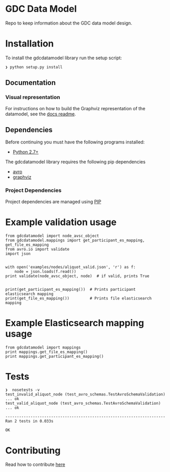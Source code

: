 GDC Data Model
==============

Repo to keep information about the GDC data model design.

# Installation

To install the gdcdatamodel library run the setup script:
```
❯ python setup.py install
```

## Documentation

### Visual representation

For instructions on how to build the Graphviz representation of the
datamodel, see the
[docs readme](https://github.com/NCI-GDC/gdcdatamodel/blob/develop/docs/README.md).


## Dependencies

Before continuing you must have the following programs installed:

- [Python 2.7+](http://python.org/)

The gdcdatamodel library requires the following pip dependencies

- [avro](https://avro.apache.org/)
- [graphviz](http://www.graphviz.org/)

### Project Dependencies

Project dependencies are managed using [PIP](https://pip.readthedocs.org/en/latest/)

# Example validation usage
```
from gdcdatamodel import node_avsc_object
from gdcdatamodel.mappings import get_participant_es_mapping, get_file_es_mapping
from avro.io import validate
import json


with open('examples/nodes/aliquot_valid.json', 'r') as f:
    node = json.loads(f.read())
print validate(node_avsc_object, node)  # if valid, prints True


print(get_participant_es_mapping())  # Prints participant elasticsearch mapping
print(get_file_es_mapping())         # Prints file elasticsearch mapping
```

# Example Elasticsearch mapping usage
```
from gdcdatamodel import mappings
print mappings.get_file_es_mapping()
print mappings.get_participant_es_mapping()
```

# Tests

```
❯  nosetests -v
test_invalid_aliquot_node (test_avro_schemas.TestAvroSchemaValidation) ... ok
test_valid_aliquot_node (test_avro_schemas.TestAvroSchemaValidation) ... ok

----------------------------------------------------------------------
Ran 2 tests in 0.033s

OK
```

# Contributing

Read how to contribute [here](https://github.com/NCI-GDC/gdcapi/blob/master/CONTRIBUTING.md)

